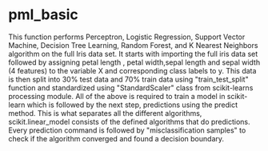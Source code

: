 # pml_basic
This function performs Perceptron, Logistic Regression, Support Vector Machine, Decision Tree Learning, Random Forest, and K Nearest Neighbors algorithm on the full Iris data set. It starts with importing the full iris data set followed by assigning petal length , petal width,sepal length and sepal width (4 features) to the variable X and corresponding class labels to y. This data is then split into 30% test data and 70% train data using "train_test_split" function and standardized using "StandardScaler"  class from scikit-learns processing module. All of the above is required to train a model in scikit-learn which is followed by the next step, predictions using the predict method. This is what separates all the different algorithms, scikit.linear_model consists of the defined algorithms that do predictions. Every prediction command is followed by "misclassification samples" to check if the algorithm converged and found a decision boundary.
